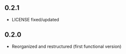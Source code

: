 ## 0.2.1

* LICENSE fixed/updated

## 0.2.0

* Reorganized and restructured (first functional version)
